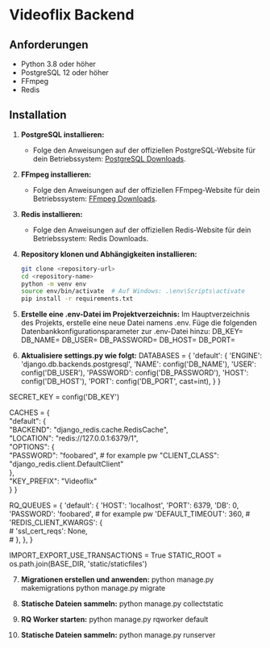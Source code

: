 # Videoflix Backend

## Anforderungen

- Python 3.8 oder höher
- PostgreSQL 12 oder höher
- FFmpeg
- Redis

## Installation

1. **PostgreSQL installieren:**
   - Folge den Anweisungen auf der offiziellen PostgreSQL-Website für dein Betriebssystem: [PostgreSQL Downloads](https://www.postgresql.org/download/).

2. **FFmpeg installieren:**
   - Folge den Anweisungen auf der offiziellen FFmpeg-Website für dein Betriebssystem: [FFmpeg Downloads](https://ffmpeg.org/download.html).   

3. **Redis installieren:**
   - Folge den Anweisungen auf der offiziellen Redis-Website für dein Betriebssystem: Redis Downloads.  

4. **Repository klonen und Abhängigkeiten installieren:**
   ```bash
   git clone <repository-url>
   cd <repository-name>
   python -m venv env
   source env/bin/activate  # Auf Windows: .\env\Scripts\activate
   pip install -r requirements.txt

5. **Erstelle eine .env-Datei im Projektverzeichnis:**
   Im Hauptverzeichnis des Projekts, erstelle eine neue Datei namens .env.
   Füge die folgenden Datenbankkonfigurationsparameter zur .env-Datei hinzu:
   DB_KEY=<Production-Key>
   DB_NAME=<Project-Name>
   DB_USER=<User-Name>
   DB_PASSWORD=<DB-Password>
   DB_HOST=<Server-Name>
   DB_PORT=<Port>

6. **Aktualisiere settings.py wie folgt:**
   DATABASES = {
    'default': {
        'ENGINE': 'django.db.backends.postgresql',
        'NAME': config('DB_NAME'),
        'USER': config('DB_USER'),
        'PASSWORD': config('DB_PASSWORD'),
        'HOST': config('DB_HOST'),
        'PORT': config('DB_PORT', cast=int),
    }
}

SECRET_KEY = config('DB_KEY')

CACHES = {    
    "default": {        
        "BACKEND": "django_redis.cache.RedisCache",        
        "LOCATION": "redis://127.0.0.1:6379/1",        
        "OPTIONS": {   
            "PASSWORD": "foobared", # for example pw 
            "CLIENT_CLASS": "django_redis.client.DefaultClient"        
        },        
        "KEY_PREFIX": "Videoflix"    
        }
    }


RQ_QUEUES = {
    'default': {
        'HOST': 'localhost',
        'PORT': 6379,
        'DB': 0,
        'PASSWORD': 'foobared', # for example pw
        'DEFAULT_TIMEOUT': 360,
        # 'REDIS_CLIENT_KWARGS': {   
        #     'ssl_cert_reqs': None,  
        # },
    },
    }

IMPORT_EXPORT_USE_TRANSACTIONS =  True
STATIC_ROOT = os.path.join(BASE_DIR, 'static/staticfiles')




7. **Migrationen erstellen und anwenden:**
   python manage.py makemigrations
   python manage.py migrate

8. **Statische Dateien sammeln:**
   python manage.py collectstatic

9. **RQ Worker starten:**
   python manage.py rqworker default

10. **Statische Dateien sammeln:**
   python manage.py runserver
   